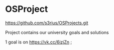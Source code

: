 # OSProject 
https://github.com/s3rius/OSProjects.git

Project contains our university goals and solutions

1 goal is on https://vk.cc/6izjZn ;
